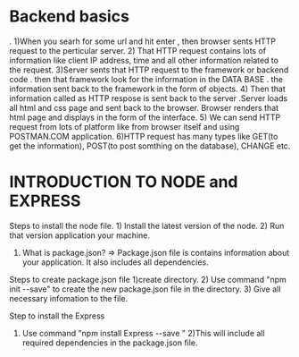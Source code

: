 <h1>Backend basics</h1>.
1)When you searh for some url and hit enter , then browser sents HTTP request to the perticular server.
2) That HTTP request contains lots of information like client IP address, time and all other information related to the request.
3)Server sents that HTTP request to the framework or backend code . then that framework look for the information in the DATA BASE .  the information sent back to the framework in the form of objects.
4) Then that information called as HTTP respose is sent back to the server .Server loads all html and css page and sent back to the browser. Browser renders that html page and displays in the form of the interface.
5) We can send HTTP request from lots of platform like from browser itself and using POSTMAN.COM application.
6)HTTP request has many types like  GET(to get the information), POST(to post somthing on the database), CHANGE etc.


<h1>INTRODUCTION TO NODE and EXPRESS</h1>
 Steps to install the node file.
 1) Install the latest version of the node.
 2) Run that version application your machine.
   

1) What is package.json?
=>  Package.json file is contains information about your application. It also includes all dependencies.

Steps to create package.json file
1)create directory.
2) Use command "npm init --save" to create the new package.json file in the directory.
3) Give all necessary infomation to the file.

Step to install the Express 
1) Use command "npm install Express --save "
2)This will include all required dependencies in the package.json file.
